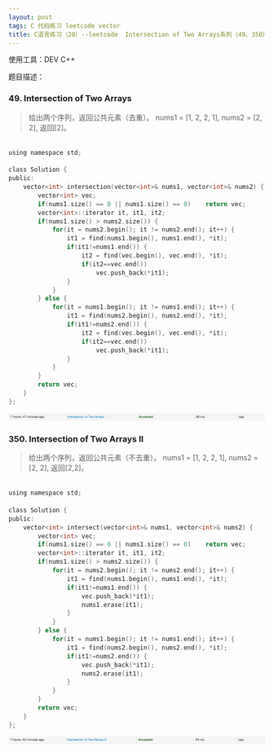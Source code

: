 ```yaml
---
layout: post
tags: C 代码练习 leetcode vector
title: C语言练习（28）--leetcode  Intersection of Two Arrays系列（49、350）
---
```


使用工具：DEV C++

题目描述：  

### 49. Intersection of Two Arrays ###

> 给出两个序列，返回公共元素（去重）。
nums1 = [1, 2, 2, 1], nums2 = [2, 2], 返回[2]。

```c

using namespace std;

class Solution {
public:
    vector<int> intersection(vector<int>& nums1, vector<int>& nums2) {
        vector<int> vec;
        if(nums1.size() == 0 || nums1.size() == 0)    return vec;
        vector<int>::iterator it, it1, it2;
        if(nums1.size() > nums2.size()) {
            for(it = nums2.begin(); it != nums2.end(); it++) {
                it1 = find(nums1.begin(), nums1.end(), *it);
                if(it1!=nums1.end()) {
                    it2 = find(vec.begin(), vec.end(), *it);
                    if(it2==vec.end())
                        vec.push_back(*it1);
                }
            }
        } else {
            for(it = nums1.begin(); it != nums1.end(); it++) {
                it1 = find(nums2.begin(), nums2.end(), *it);
                if(it1!=nums2.end()) {
                    it2 = find(vec.begin(), vec.end(), *it);
                    if(it2==vec.end())
                        vec.push_back(*it1);
                }
            }
        }
        return vec;
    }
};

```

![](/assets/img/2016-08-21-C28/1.png)

### 350. Intersection of Two Arrays II ###

> 给出两个序列，返回公共元素（不去重）。
nums1 = [1, 2, 2, 1], nums2 = [2, 2], 返回[2,2]。


```c

using namespace std;

class Solution {
public:
    vector<int> intersect(vector<int>& nums1, vector<int>& nums2) {
        vector<int> vec;
        if(nums1.size() == 0 || nums1.size() == 0)    return vec;
        vector<int>::iterator it, it1, it2;
        if(nums1.size() > nums2.size()) {
            for(it = nums2.begin(); it != nums2.end(); it++) {
                it1 = find(nums1.begin(), nums1.end(), *it);
                if(it1!=nums1.end()) {
                    vec.push_back(*it1);
                    nums1.erase(it1);
                }
            }
        } else {
            for(it = nums1.begin(); it != nums1.end(); it++) {
                it1 = find(nums2.begin(), nums2.end(), *it);
                if(it1!=nums2.end()) {
                    vec.push_back(*it1);
                    nums2.erase(it1);
                }
            }
        }
        return vec;
    }
};

```

![](/assets/img/2016-08-21-C28/2.png)